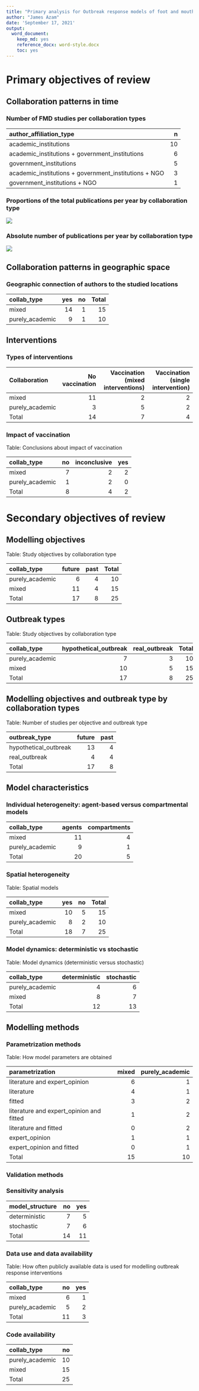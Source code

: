 ```yaml
---
title: "Primary analysis for Outbreak response models of foot and mouth disease (1970-2019)"
author: "James Azam"
date: 'September 17, 2021'
output:
  word_document:
    keep_md: yes
    reference_docx: word-style.docx
    toc: yes
---
```










# Primary objectives of review

## Collaboration patterns in time
### Number of FMD studies per collaboration types

|author_affiliation_type                               |  n|
|:-----------------------------------------------------|--:|
|academic_institutions                                 | 10|
|academic_institutions + government_institutions       |  6|
|government_institutions                               |  5|
|academic_institutions + government_institutions + NGO |  3|
|government_institutions + NGO                         |  1|
### Proportions of the total publications per year by collaboration type

![](orv_sys_rev_data_analysis_FMD_files/figure-docx/unnamed-chunk-4-1.jpeg)<!-- -->
### Absolute number of publications per year by collaboration type

![](orv_sys_rev_data_analysis_FMD_files/figure-docx/unnamed-chunk-5-1.jpeg)<!-- -->

## Collaboration patterns in geographic space

### Geographic connection of authors to the studied locations 

|collab_type     | yes| no| Total|
|:---------------|---:|--:|-----:|
|mixed           |  14|  1|    15|
|purely_academic |   9|  1|    10|


## Interventions
### Types of interventions

|Collaboration   | No vaccination| Vaccination (mixed interventions)| Vaccination (single intervention)|
|:---------------|--------------:|---------------------------------:|---------------------------------:|
|mixed           |             11|                                 2|                                 2|
|purely_academic |              3|                                 5|                                 2|
|Total           |             14|                                 7|                                 4|

### Impact of vaccination

Table: Conclusions about impact of vaccination

|collab_type     | no| inconclusive| yes|
|:---------------|--:|------------:|---:|
|mixed           |  7|            2|   2|
|purely_academic |  1|            2|   0|
|Total           |  8|            4|   2|

# Secondary objectives of review

## Modelling objectives


Table: Study objectives by collaboration type

|collab_type     | future| past| Total|
|:---------------|------:|----:|-----:|
|purely_academic |      6|    4|    10|
|mixed           |     11|    4|    15|
|Total           |     17|    8|    25|

## Outbreak types

Table: Study objectives by collaboration type

|collab_type     | hypothetical_outbreak| real_outbreak| Total|
|:---------------|---------------------:|-------------:|-----:|
|purely_academic |                     7|             3|    10|
|mixed           |                    10|             5|    15|
|Total           |                    17|             8|    25|


## Modelling objectives and outbreak type by collaboration types

Table: Number of studies per objective and outbreak type

|outbreak_type         | future| past|
|:---------------------|------:|----:|
|hypothetical_outbreak |     13|    4|
|real_outbreak         |      4|    4|
|Total                 |     17|    8|


## Model characteristics 

### Individual heterogeneity: agent-based versus compartmental models

|collab_type     | agents| compartments|
|:---------------|------:|------------:|
|mixed           |     11|            4|
|purely_academic |      9|            1|
|Total           |     20|            5|
### Spatial heterogeneity

Table: Spatial models

|collab_type     | yes| no| Total|
|:---------------|---:|--:|-----:|
|mixed           |  10|  5|    15|
|purely_academic |   8|  2|    10|
|Total           |  18|  7|    25|


### Model dynamics: deterministic vs stochastic


Table: Model dynamics (deterministic versus stochastic)

|collab_type     | deterministic| stochastic|
|:---------------|-------------:|----------:|
|purely_academic |             4|          6|
|mixed           |             8|          7|
|Total           |            12|         13|


## Modelling methods

### Parametrization methods

Table: How model parameters are obtained

|parametrization                          | mixed| purely_academic|
|:----------------------------------------|-----:|---------------:|
|literature and expert_opinion            |     6|               1|
|literature                               |     4|               1|
|fitted                                   |     3|               2|
|literature and expert_opinion and fitted |     1|               2|
|literature and fitted                    |     0|               2|
|expert_opinion                           |     1|               1|
|expert_opinion and fitted                |     0|               1|
|Total                                    |    15|              10|

### Validation methods 




### Sensitivity analysis

|model_structure | no| yes|
|:---------------|--:|---:|
|deterministic   |  7|   5|
|stochastic      |  7|   6|
|Total           | 14|  11|


### Data use and data availability

Table: How often publicly available data is used for modelling outbreak response interventions

|collab_type     | no| yes|
|:---------------|--:|---:|
|mixed           |  6|   1|
|purely_academic |  5|   2|
|Total           | 11|   3|


### Code availability

|collab_type     | no|
|:---------------|--:|
|purely_academic | 10|
|mixed           | 15|
|Total           | 25|



